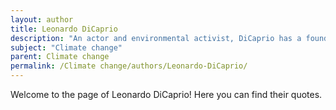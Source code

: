 ```yaml
---
layout: author
title: Leonardo DiCaprio
description: "An actor and environmental activist, DiCaprio has a foundation dedicated to climate change and has produced documentaries raising awareness about environmental issues."
subject: "Climate change"
parent: Climate change
permalink: /Climate change/authors/Leonardo-DiCaprio/
---
```


Welcome to the page of Leonardo DiCaprio! Here you can find their quotes.
